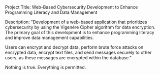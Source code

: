 Project Title: Web-Based Cybersecurity Development to Enhance Programming Literacy and Data Management

Description: 
"Development of a web-based application that prioritizes cybersecurity by using the Vigenère Cipher algorithm for data encryption. The primary goal of this development is to enhance programming literacy and improve data management capabilities.

Users can encrypt and decrypt data, perform brute force attacks on encrypted data, encrypt text files, and send messages securely to other users, as these messages are encrypted within the database."

Nothing is true. Everything is permitted.
